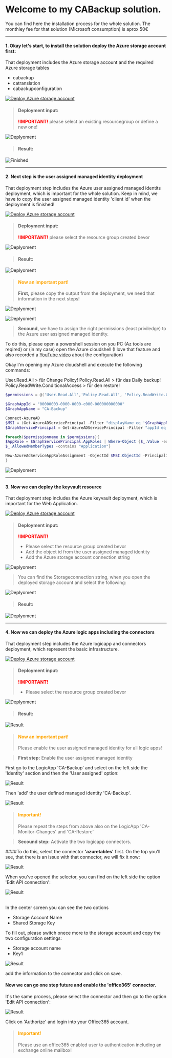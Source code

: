# Welcome to my CABackup solution.
You can find here the installation process for the whole solution.
The monthley fee for that solution (Microsoft consumption) is aprox 50€

<hr/>

#### 1. Okay let's start, to install the solution deploy the Azure storage account first:

That deployment includes the Azure storage account and the required Azure storage tables
* cabackup
* catranslation
* cabackupconfiguration

[![Deploy Azure storage account](https://aka.ms/deploytoazurebutton)](https://portal.azure.com/#create/Microsoft.Template/uri/https%3A%2F%2Fraw.githubusercontent.com%2FLagler-Gruener%2FSol-CABackupDeploy%2Fmain%2FStorageAccount%2Fdeploystorageaccount.json)

> #### Deployment input:
> <b style='color:red'>!IMPORTANT!</b> please select an existing resourcegroup or define a new one!

![Deplyoment](./StorageAccount/images/storagedeployment.png)

> #### Result:

![Finished](./StorageAccount/images/finisheddeployment.png)

<hr/>

#### 2. Next step is the user assigned managed identity deployment

That deployment step includes the Azure user assigned managed identits deployment, which is important for the whole solution.
Keep in mind, we have to copy the user assigned managed identity 'client id' when the deployment is finished!

[![Deploy Azure storage account](https://aka.ms/deploytoazurebutton)](https://portal.azure.com/#create/Microsoft.Template/uri/https%3A%2F%2Fraw.githubusercontent.com%2FLagler-Gruener%2FSol-CABackupDeploy%2Fmain%2FAzureMI%2Fdeploymanagedidentity.json)

> #### Deployment input:
> <b style='color:red'>!IMPORTANT!</b> please select the resource group created bevor

![Deplyoment](./AzureMI/images/deploymanagedidentity.png)

> #### Result:

![Deplyoment](./AzureMI/images/finisheddeployment.png)

> #### <b style='color:orange'>Now an important part!</b>
> <b>First,</b> please copy the output from the deployment, we need that information in the next steps!

![Deplyoment](./AzureMI/images/getmiidstep1.png)


![Deplyoment](./AzureMI/images/getmiidstep2.png)

> <b>Secound,</b> we have to assign the right permissions (least priviledge) to the Azure user assigned managed identity.

To do this, please open a powershell session on you PC (Az tools are reqired) or (in my case) 
open the Azure cloudshell (I love that feature and also recorded a <a href="https://www.youtube.com/watch?v=WrMJ0wPnEuw" target="_blank">YouTube video</a> about the configuration)

Okay I'm opening my Azure cloudshell and execute the following commands:

User.Read.All > für Change Policy!
Policy.Read.All > für das Daily backup!
Policy.ReadWrite.ConditionalAccess > für den restore!

```powershell
$permissions = @('User.Read.All','Policy.Read.All', 'Policy.ReadWrite.ConditionalAccess')

$GraphAppId = "00000003-0000-0000-c000-000000000000"
$GraphAppName = "CA-Backup"

Connect-AzureAD
$MSI = (Get-AzureADServicePrincipal -Filter "displayName eq '$GraphAppName'")
$GraphServicePrincipal = Get-AzureADServicePrincipal -Filter "appId eq '$GraphAppId'"

foreach($permissionname in $permissions){
$AppRole = $GraphServicePrincipal.AppRoles | Where-Object {$_.Value -eq $permissionname -and 
$_.AllowedMemberTypes -contains "Application"}

New-AzureAdServiceAppRoleAssignment -ObjectId $MSI.ObjectId -PrincipalId $MSI.ObjectId -ResourceId $GraphServicePrincipal.ObjectId -Id $AppRole.Id
}

```

![Deplyoment](./AzureMI/images/assignpermissions.png)

<hr/>

#### 3. Now we can deploy the keyvault resource

That deployment step includes the Azure keyvault deployment, which is important for the Web Application.

[![Deploy Azure storage account](https://aka.ms/deploytoazurebutton)](https://portal.azure.com/#create/Microsoft.Template/uri/https%3A%2F%2Fraw.githubusercontent.com%2FLagler-Gruener%2FSol-CABackupDeploy%2Fmain%2FKeyVault%2Fdeploykeyvault.json)

> #### Deployment input:
> <b style='color:red'>!IMPORTANT!</b> <br/> 
> * Please select the resource group created bevor
> * Add the object id from the user assigned managed identity
> * Add the Azure storage account connection string

![Deplyoment](./KeyVault/images/keyvaultdeployment.png)

> You can find the Storageconnection string, when you open the deployed storage account and select the following:

![Deplyoment](./KeyVault/images/selectstroageaccountconstring.png)

> #### Result:

![Deplyoment](./KeyVault/images/finisheddeployment.png)

<hr/>

#### 4. Now we can deploy the Azure logic apps including the connectors

That deployment step includes the Azure logicapp and connectors deployment, which represent the basic infrastructure.

[![Deploy Azure storage account](https://aka.ms/deploytoazurebutton)](https://portal.azure.com/#create/Microsoft.Template/uri/https%3A%2F%2Fraw.githubusercontent.com%2FLagler-Gruener%2FSol-CABackupDeploy%2Fmain%2FLogicApp%2Fdeploylogicapps.json)

> #### Deployment input:
> <b style='color:red'>!IMPORTANT!</b> <br/> 
> * Please select the resource group created bevor

![Deplyoment](./LogicApp/images/logicappdeployment.png)

> #### Result:

![Result](./LogicApp/images/finisheddeployment.png)

> #### <b style='color:orange'>Now an important part!</b>
> Please enable the user assigned managed identity for all logic apps!

> <b>First step:</b> Enable the user assigned managed identity

First go to the LogicApp 'CA-Backup' and select on the left side the 'Identity' section and then the 'User assigned' option:

![Result](./LogicApp/images/enablemistep1.png)

Then 'add' the user defined managed identity 'CA-Backup'.

![Result](./LogicApp/images/enablemistep2.png)

> #### <b style='color:orange'>Important!</b>
> Please repeat the steps from above also on the LogicApp 'CA-Monitor-Changes' and 'CA-Restore'

> <b>Secound step:</b> Activate the two logicapp connectors. 

####To do this, select the connector <b>'azuretables'</b> first. 
On the top you'll see, that there is an issue with that connector, we will fix it now:

![Result](./LogicApp/images/azuretablesconnectorissue.png)
<br/>

When you've opened the selector, you can find on the left side the option 'Edit API connection':

![Result](./LogicApp/images/activateazuretablesconnector.png)

<br/>
In the center screen you can see the two options 

* Storage Account Name
* Shared Storage Key

To fill out, please switch onece more to the storage account and copy the two configuration settings:

* Storage account name
* Key1

![Result](./LogicApp/images/activateazuretablesconnectorstep2.png)

add the information to the connector and click on save.

#### Now we can go one step future and enable the <b>'office365'</b> connector.
It's the same process, please select the connector and then go to the option 'Edit API connection':

![Result](./LogicApp/images/activateoffice365connector.png)

Click on 'Authorize' and login into your Office365 account.
> #### <b style='color:orange'>Important!</b>
> Please use an office365 enabled user to authentication including an exchange online mailbox!




